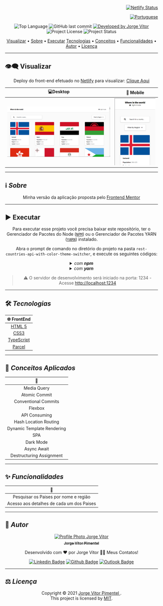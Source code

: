 <div align="right">

[![Netlify Status](https://api.netlify.com/api/v1/badges/e3c52228-d2d0-4ecd-a86e-d5663fc30ca7/deploy-status)](https://rca-countries-jorgev.netlify.app/)

</div>

<div align="right">
  
  [![Portuguese](https://cdn-icons-png.flaticon.com/32/3022/3022546.png)](README.md)
  
</div>

<p align="center"> 
  <img alt="Top Language" src="https://img.shields.io/github/languages/top/jorge933/rca-countries?color=3498db&style=for-the-badge">
  <img alt="GitHub last commit" src="https://img.shields.io/github/last-commit/jorge933/rca-countries?color=3498db&style=for-the-badge&label=Ultimo%20Commit">   
  <a href="https://github.com/jorge933">
    <img alt="Developed by Jorge Vitor" src="https://img.shields.io/badge/Developer-Jorge_Vitor-%3498db?color=3498db&style=for-the-badge&label=Desenvolvedor">
  </a>  
  <img alt="Project License" src="https://img.shields.io/apm/l/vim-mode?style=for-the-badge&label=licen%C3%A7a"/>   
   <img alt="Project Status" src="https://camo.githubusercontent.com/e1242aef6552b4e9b2d6764e66eb55f29758cb1e6d332b74efa89b3144339b25/68747470733a2f2f696d672e736869656c64732e696f2f62616467652f636f6e636c75c3ad646f2d253334393864623f636f6c6f723d677265656e267374796c653d666f722d7468652d6261646765266c6162656c3d537461747573">  
  
  
</p>

<p align="center">
 <a href="#eye_speech_bubble-visualizar">Visualizar</a> •
 <a href="#information_source-sobre">Sobre</a> •
<a href="#arrow_forward-executar">Executar</a> 
 <a href="#hammer_and_wrench-tecnologias">Tecnologias</a> • 
 <a href="#brain-conceitos-aplicados">Conceitos</a> •
 <a href="#sparkles-funcionalidades">Funcionalidades</a> •
 <a href="#boy-autor">Autor</a> •
 <a href="#balance_scale-licença">Licença</a>
</p>

---

## :eye_speech_bubble: **Visualizar**

<div align="center">

Deploy do front-end efetuado no [Netlify](https://www.netlify.com/) para visualizar: [Clique Aqui](https://rca-countries-jorgev.netlify.app/)

|                             :computer:Desktop                             |                             :iphone: Mobile                              |
| :-----------------------------------------------------------------------: | :----------------------------------------------------------------------: |
| <kbd><img src="./app-prints/desktop.png" alt="Desktop"/></kbd> | <kbd><img src="./app-prints/mobile.png" alt="Mobile"/></kbd> |

</div>
  
---
## :information_source: _Sobre_

<div align="center">

Minha versão da aplicação proposta pelo [Frontend Mentor](https://www.frontendmentor.io/challenges/rest-countries-api-with-color-theme-switcher-5cacc469fec04111f7b848ca)

---

</div>

</div>

## :arrow_forward: **Executar**

<div align="center">

Para executar esse projeto você precisa baixar este repositório, ter o Gerenciador de Pacotes do Node ([`NPM`](https://www.npmjs.com/get-npm)) ou o Gerenciador de Pacotes YARN ([`YARN`](https://yarnpkg.com/getting-started)) instalado.

Abra o prompt de comando no diretório do projeto na pasta <code>rest-countries-api-with-color-theme-switcher</code>, e execute os seguintes códigos:

<details>
  <summary><i>com <b>npm</b></i></summary>
  
  ```bash
  # Instalar dependências
  $ npm install ou npm i
# Iniciar o servidor de desenvolvimento
$ npm start
````

</details>

<details>
<summary><i>com <b>yarn</b></i></summary>

```bash
# Instalar dependências
$ yarn install
# Iniciar o servidor de desenvolvimento
$ yarn start
````

</details>

> ⚠️ O servidor de desenvolvimento será iniciado na porta: 1234 - Acesse <http://localhost:1234>
</div>

---

## :hammer_and_wrench: _Tecnologias_

<div align="center">

| :globe_with_meridians: FrontEnd |
| :-----------------------------: |
| [HTML 5](https://www.w3schools.com/html/) |
| [CSS3](https://www.w3schools.com/css/) |
| [TypeScript](https://www.typescriptlang.org/) |
| [Parcel](https://parceljs.org/) |

</div>

---

## :brain: _Conceitos Aplicados_

<div align="center">

|      :page_facing_up:      |
| :------------------------: |
|        Media Query         |
|       Atomic Commit        |
|    Conventional Commits    |
|          Flexbox           |
|       API Consuming        |
|   Hash Location Routing    |
| Dynamic Template Rendering |
|            SPA             |
|         Dark Mode          |
|        Async Await         |
|  Destructuring Assignment  |

</div>

---

## :sparkles: _Funcionalidades_

<div align="center">

|             :page_facing_up:              |
| :---------------------------------------: |
|   Pesquisar os Paises por nome e região   |
| Acesso aos detalhes de cada um dos Paises |

</div>

---

## :boy: _Autor_

<div align="center">

<a href="https://github.com/jorge933">
 <img src="https://github.com/jorge933.png"  width="100px;" alt="Profile Photo Jorge Vitor"/>
 <br/>
 <sub><b>Jorge Vitor Pimentel</b></sub>
</a>

Desenvolvido com ❤️ por Jorge Vitor 👋🏽 Meus Contatos!

[![Linkedin Badge](https://img.shields.io/badge/-Jorge_Vitor-blue?style=flat-square&logo=Linkedin&logoColor=white)](https://www.linkedin.com/in/jorge-vitor-7192b2210/)
[![Github Badge](https://img.shields.io/badge/-Jorge_Vitor-000?style=flat-square&logo=Github&logoColor=white)](https://github.com/jorge933)
[![Outlook Badge](https://img.shields.io/badge/-Jorge_Vitor-0078d4?style=flat-square&logo=microsoft-outlook&logoColor=white)](mailto:jorgevitorp9@gmail.com)

</div>

---

## :balance_scale: _Licença_

<div align="center">

Copyright ©️ 2021 [Jorge Vitor Pimentel ](https://github.com/jorge933).<br />
This project is licensed by [MIT](./LICENSE).

</div>
